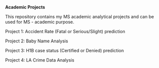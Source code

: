 **Academic Projects**

This repository contains my MS academic analytical projects and can be used for MS - academic purpose.

Project 1: Accident Rate (Fatal or Serious/Slight) prediction

Project 2: Baby Name Analysis

Project 3: H1B case status (Certified or Denied) prediction

Project 4: LA Crime Data Analysis
